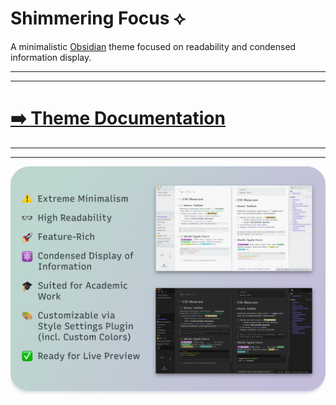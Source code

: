 # Shimmering Focus ⟡

A minimalistic [Obsidian](https://obsidian.md/) theme focused on readability and condensed information display.

---

---

# [➡️ Theme Documentation](https://chrisgrieser.github.io/shimmering-focus/)

---

---

![Promo Screenshot](docs/images/Promo%20Screenshot/promo-screenshot.png)
